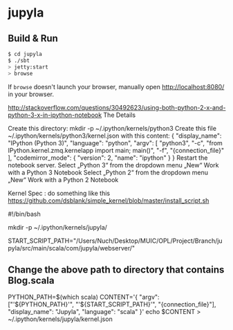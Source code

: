 # jupyla #

## Build & Run ##

```sh
$ cd jupyla
$ ./sbt
> jetty:start
> browse
```

If `browse` doesn't launch your browser, manually open [http://localhost:8080/](http://localhost:8080/) in your browser.

http://stackoverflow.com/questions/30492623/using-both-python-2-x-and-python-3-x-in-ipython-notebook
The Details

Create this directory: mkdir -p ~/.ipython/kernels/python3
Create this file ~/.ipython/kernels/python3/kernel.json with this content:
{
    "display_name": "IPython (Python 3)", 
    "language": "python", 
    "argv": [
        "python3", 
        "-c", "from IPython.kernel.zmq.kernelapp import main; main()", 
        "-f", "{connection_file}"
    ], 
    "codemirror_mode": {
        "version": 2, 
        "name": "ipython"
    }
}
Restart the notebook server.
Select „Python 3“ from the dropdown menu „New“
Work with a Python 3 Notebook
Select „Python 2“ from the dropdown menu „New“
Work with a Python 2 Notebook

Kernel Spec : do something like this
https://github.com/dsblank/simple_kernel/blob/master/install_script.sh

#!/bin/bash

mkdir -p ~/.ipython/kernels/jupyla/

START_SCRIPT_PATH="/Users/Nuch/Desktop/MUIC/OPL/Project/Branch/jupyla/src/main/scala/com/jupyla/webserver/"
## Change the above path to directory that contains Blog.scala
PYTHON_PATH=$(which scala)
CONTENT='{
   "argv": ["'${PYTHON_PATH}'", "'${START_SCRIPT_PATH}'", "{connection_file}"],
                "display_name": "Jupyla",
                "language": "scala"
}'
echo $CONTENT > ~/.ipython/kernels/jupyla/kernel.json